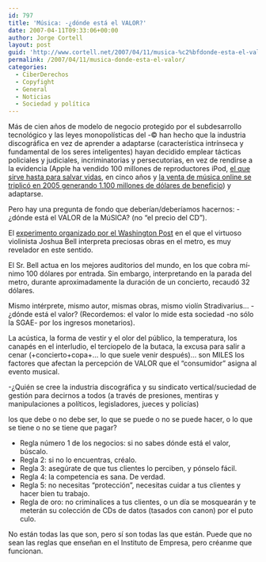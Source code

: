 ```yaml
---
id: 797
title: 'Música: -¿dónde está el VALOR?'
date: 2007-04-11T09:33:06+00:00
author: Jorge Cortell
layout: post
guid: 'http://www.cortell.net/2007/04/11/musica-%c2%bfdonde-esta-el-valor/'
permalink: /2007/04/11/musica-donde-esta-el-valor/
categories:
  - CiberDerechos
  - Copyfight
  - General
  - Noticias
  - Sociedad y polí­tica
---
```

Más de cien años de modelo de negocio protegido por el subdesarrollo tecnológico y las leyes monopolí­sticas del -© han hecho que la industria discográfica en vez de aprender a adaptarse (caracterí­stica intrí­nseca y fundamental de los seres inteligentes) hayan decidido emplear tácticas policiales y judiciales, incriminatorias y persecutorias, en vez de rendirse a la evidencia (Apple ha vendido 100 millones de reproductores iPod, <a target="_blank" title="iPod salva la vida a un soldado" href="http://www.applesfera.com/2007/04/09-ipod-salva-la-vida-de-un-soldado">el que sirve hasta para salvar vidas</a>, en cinco años y <a target="_blank" title="venta música online 2005" href="http://www.20minutos.es/noticia/83538/0/musica/itunes/pirateria/">la venta de música online se triplicó en 2005 generando 1.100 millones de dólares de beneficio</a>) y adaptarse.

Pero hay una pregunta de fondo que deberí­an/deberí­amos hacernos: -¿dónde está el VALOR de la MúSICA? (no &#8220;el precio del CD&#8221;).

El <a target="_blank" title="Washington Post" href="http://www.washingtonpost.com/wp-dyn/content/article/2007/04/04/AR2007040401721.html">experimento organizado por el Washington Post</a> en el que el virtuoso violinista Joshua Bell interpreta preciosas obras en el metro, es muy revelador en este sentido.

El Sr. Bell actua en los mejores auditorios del mundo, en los que cobra mí­nimo 100 dólares por entrada. Sin embargo, interpretando en la parada del metro, durante aproximadamente la duración de un concierto, recaudó 32 dólares.
  
Mismo intérprete, mismo autor, mismas obras, mismo violí­n Stradivarius&#8230; -¿dónde está el valor? (Recordemos: el valor lo mide esta sociedad -no sólo la SGAE- por los ingresos monetarios).

La acústica, la forma de vestir y el olor del público, la temperatura, los canapés en el interludio, el terciopelo de la butaca, la excusa para salir a cenar (+concierto+copa+&#8230; lo que suele venir después)&#8230; son MILES los factores que afectan la percepción de VALOR que el &#8220;consumidor&#8221; asigna al evento musical.

-¿Quién se cree la industria discográfica y su sindicato vertical/suciedad de gestión para decirnos a todos (a través de presiones, mentiras y manipulaciones a polí­ticos, legisladores, jueces y policí­as)
  
los que debe o no debe ser, lo que se puede o no se puede hacer, o lo que se tiene o no se tiene que pagar?

  * Regla número 1 de los negocios: si no sabes dónde está el valor, búscalo.
  * Regla 2: si no lo encuentras, créalo.
  * Regla 3: asegúrate de que tus clientes lo perciben, y pónselo fácil.
  * Regla 4: la competencia es sana. De verdad.
  * Regla 5: no necesitas &#8220;protección&#8221;, necesitas cuidar a tus clientes y hacer bien tu trabajo.
  * Regla de oro: no criminalices a tus clientes, o un dí­a se mosquearán y te meterán su colección de CDs de datos (tasados con canon) por el puto culo.

No están todas las que son, pero sí­ son todas las que están. Puede que no sean las reglas que enseñan en el Instituto de Empresa, pero créanme que funcionan.